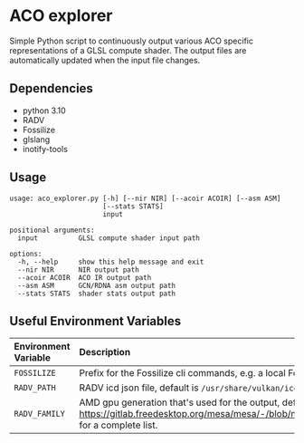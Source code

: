 # ACO explorer

Simple Python script to continuously output various ACO specific representations of a GLSL compute shader.
The output files are automatically updated when the input file changes.


## Dependencies
- python 3.10
- RADV
- Fossilize
- glslang
- inotify-tools

## Usage

```
usage: aco_explorer.py [-h] [--nir NIR] [--acoir ACOIR] [--asm ASM]
                       [--stats STATS]
                       input

positional arguments:
  input          GLSL compute shader input path

options:
  -h, --help     show this help message and exit
  --nir NIR      NIR output path
  --acoir ACOIR  ACO IR output path
  --asm ASM      GCN/RDNA asm output path
  --stats STATS  shader stats output path
```

## Useful Environment Variables

| Environment Variable               | Description  |
| :--------------------------------- | :----------- |
| `FOSSILIZE`                        | Prefix for the Fossilize cli commands, e.g. a local Fossilize build |
| `RADV_PATH`                        | RADV icd json file, default is `/usr/share/vulkan/icd.d/radeon_icd.x86_64.json` |
| `RADV_FAMILY`                      | AMD gpu generation that's used for the output, default is sienna_cichlid. See https://gitlab.freedesktop.org/mesa/mesa/-/blob/main/src/amd/common/amd_family.c for a complete list. |
